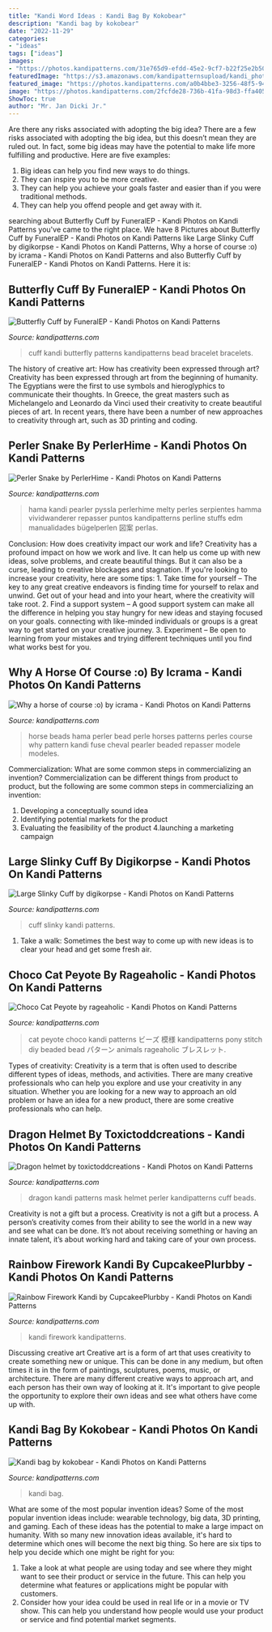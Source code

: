 ```yaml
---
title: "Kandi Word Ideas : Kandi Bag By Kokobear"
description: "Kandi bag by kokobear"
date: "2022-11-29"
categories:
- "ideas"
tags: ["ideas"]
images:
- "https://photos.kandipatterns.com/31e765d9-efdd-45e2-9cf7-b22f25e2b500/1939701_253754378135202_2048633936_n.resize_700x.jpg"
featuredImage: "https://s3.amazonaws.com/kandipatternsupload/kandi_photos/jun12/6102012111127018059.jpg"
featured_image: "https://photos.kandipatterns.com/a0b4bbe3-3256-48f5-9495-ddd48f532a31/IMG_20140218_103825.resize_700x.jpg"
image: "https://photos.kandipatterns.com/2fcfde28-736b-41fa-98d3-ffa40556ea6d/1001819_635940679800472_1402360999_n.resize_700x.jpg"
ShowToc: true
author: "Mr. Jan Dicki Jr."
---
```



Are there any risks associated with adopting the big idea?
There are a few risks associated with adopting the big idea, but this doesn’t mean they are ruled out. In fact, some big ideas may have the potential to make life more fulfilling and productive. Here are five examples: 
1. Big ideas can help you find new ways to do things.
2. They can inspire you to be more creative.
3. They can help you achieve your goals faster and easier than if you were traditional methods.
4. They can help you offend people and get away with it.

	

		
searching about Butterfly Cuff by FuneralEP - Kandi Photos on Kandi Patterns you've came to the right place. We have 8 Pictures about Butterfly Cuff by FuneralEP - Kandi Photos on Kandi Patterns like Large Slinky Cuff by digikorpse - Kandi Photos on Kandi Patterns, Why a horse of course :o) by icrama - Kandi Photos on Kandi Patterns and also Butterfly Cuff by FuneralEP - Kandi Photos on Kandi Patterns. Here it is:
		
    
## Butterfly Cuff By FuneralEP - Kandi Photos On Kandi Patterns

<img loading=lazy src="https://photos.kandipatterns.com/af0df494-b3c5-45c5-90a9-ea4fb17291d0/Photoon11914at1122PM2.resize_700x.jpg" onerror="this.onerror=null;this.src='https://tse1.mm.bing.net/th?id=OIP.LwmrQtBV-z8jH1Q7nw0iBwHaE7&amp;pid=15.1';" alt="Butterfly Cuff by FuneralEP - Kandi Photos on Kandi Patterns">

_Source: kandipatterns.com_

>cuff kandi butterfly patterns kandipatterns bead bracelet bracelets. 

	

The history of creative art: How has creativity been expressed through art?
Creativity has been expressed through art from the beginning of humanity. The Egyptians were the first to use symbols and hieroglyphics to communicate their thoughts. In Greece, the great masters such as Michelangelo and Leonardo da Vinci used their creativity to create beautiful pieces of art. In recent years, there have been a number of new approaches to creativity through art, such as 3D printing and coding.

    
## Perler Snake By PerlerHime - Kandi Photos On Kandi Patterns

<img loading=lazy src="https://s3.amazonaws.com/kandipatternsupload/kandi_photos/aug13/820201350547528911.jpg" onerror="this.onerror=null;this.src='https://tse2.mm.bing.net/th?id=OIP.UNqldqv8IN2lG_fZfA3vxQHaFj&amp;pid=15.1';" alt="Perler Snake by PerlerHime - Kandi Photos on Kandi Patterns">

_Source: kandipatterns.com_

>hama kandi pearler pyssla perlerhime melty perles serpientes hamma vividwanderer repasser puntos kandipatterns perline stuffs edm manualidades bügelperlen 図案 perlas. 

	

Conclusion: How does creativity impact our work and life?
Creativity has a profound impact on how we work and live. It can help us come up with new ideas, solve problems, and create beautiful things. But it can also be a curse, leading to creative blockages and stagnation. If you're looking to increase your creativity, here are some tips: 1. Take time for yourself – The key to any great creative endeavors is finding time for yourself to relax and unwind. Get out of your head and into your heart, where the creativity will take root. 2. Find a support system – A good support system can make all the difference in helping you stay hungry for new ideas and staying focused on your goals. connecting with like-minded individuals or groups is a great way to get started on your creative journey. 3. Experiment – Be open to learning from your mistakes and trying different techniques until you find what works best for you.

    
## Why A Horse Of Course :o) By Icrama - Kandi Photos On Kandi Patterns

<img loading=lazy src="https://s3.amazonaws.com/kandipatternsupload/kandi_photos/aug13/822201360623438897.jpg" onerror="this.onerror=null;this.src='https://tse2.mm.bing.net/th?id=OIP.o7k3oB5fqs9z8TVMXmRCmQHaJ6&amp;pid=15.1';" alt="Why a horse of course :o) by icrama - Kandi Photos on Kandi Patterns">

_Source: kandipatterns.com_

>horse beads hama perler bead perle horses patterns perles course why pattern kandi fuse cheval pearler beaded repasser modele modeles. 

	

Commercialization: What are some common steps in commercializing an invention?
Commercialization can be different things from product to product, but the following are some common steps in commercializing an invention:
1. Developing a conceptually sound idea 
2. Identifying potential markets for the product 
3. Evaluating the feasibility of the product 
4.launching a marketing campaign 

    
## Large Slinky Cuff By Digikorpse - Kandi Photos On Kandi Patterns

<img loading=lazy src="https://photos.kandipatterns.com/31e765d9-efdd-45e2-9cf7-b22f25e2b500/1939701_253754378135202_2048633936_n.resize_700x.jpg" onerror="this.onerror=null;this.src='https://tse4.mm.bing.net/th?id=OIP.hJ2wXI7tCicO2CS1uGQaMwHaJ3&amp;pid=15.1';" alt="Large Slinky Cuff by digikorpse - Kandi Photos on Kandi Patterns">

_Source: kandipatterns.com_

>cuff slinky kandi patterns. 

	

1. Take a walk: Sometimes the best way to come up with new ideas is to clear your head and get some fresh air.

    
## Choco Cat Peyote By Rageaholic - Kandi Photos On Kandi Patterns

<img loading=lazy src="https://photos.kandipatterns.com/2fcfde28-736b-41fa-98d3-ffa40556ea6d/1001819_635940679800472_1402360999_n.resize_700x.jpg" onerror="this.onerror=null;this.src='https://tse2.mm.bing.net/th?id=OIP.aBim8zQL-mjyChxl26IpngHaJ3&amp;pid=15.1';" alt="Choco Cat Peyote by rageaholic - Kandi Photos on Kandi Patterns">

_Source: kandipatterns.com_

>cat peyote choco kandi patterns ビーズ 模様 kandipatterns pony stitch diy beaded bead パターン animals rageaholic ブレスレット. 

	

Types of creativity:
Creativity is a term that is often used to describe different types of ideas, methods, and activities. There are many creative professionals who can help you explore and use your creativity in any situation. Whether you are looking for a new way to approach an old problem or have an idea for a new product, there are some creative professionals who can help.

    
## Dragon Helmet By Toxictoddcreations - Kandi Photos On Kandi Patterns

<img loading=lazy src="https://photos.kandipatterns.com/a0b4bbe3-3256-48f5-9495-ddd48f532a31/IMG_20140218_103825.resize_700x.jpg" onerror="this.onerror=null;this.src='https://tse3.mm.bing.net/th?id=OIP.q9_ramKTven0yU2fPLt-nwHaHa&amp;pid=15.1';" alt="Dragon helmet by toxictoddcreations - Kandi Photos on Kandi Patterns">

_Source: kandipatterns.com_

>dragon kandi patterns mask helmet perler kandipatterns cuff beads. 

	

Creativity is not a gift but a process.
Creativity is not a gift but a process. A person’s creativity comes from their ability to see the world in a new way and see what can be done. It’s not about receiving something or having an innate talent, it’s about working hard and taking care of your own process.

    
## Rainbow Firework Kandi By CupcakeePlurbby - Kandi Photos On Kandi Patterns

<img loading=lazy src="https://s3.amazonaws.com/kandipatternsupload/kandi_photos/jun12/6102012111127018059.jpg" onerror="this.onerror=null;this.src='https://tse1.mm.bing.net/th?id=OIP.jjnKD-sBwjVNSt81bCzt7QHaJ6&amp;pid=15.1';" alt="Rainbow Firework Kandi by CupcakeePlurbby - Kandi Photos on Kandi Patterns">

_Source: kandipatterns.com_

>kandi firework kandipatterns. 

	

Discussing creative art
Creative art is a form of art that uses creativity to create something new or unique. This can be done in any medium, but often times it is in the form of paintings, sculptures, poems, music, or architecture. There are many different creative ways to approach art, and each person has their own way of looking at it. It's important to give people the opportunity to explore their own ideas and see what others have come up with.

    
## Kandi Bag By Kokobear - Kandi Photos On Kandi Patterns

<img loading=lazy src="https://s3.amazonaws.com/kandipatternsupload/kandi_photos/may13/5202013808315115059.jpg" onerror="this.onerror=null;this.src='https://tse3.mm.bing.net/th?id=OIP.meyx8u6z6dkOeN6RZqt3CQHaJ4&amp;pid=15.1';" alt="Kandi bag by kokobear - Kandi Photos on Kandi Patterns">

_Source: kandipatterns.com_

>kandi bag. 

	

What are some of the most popular invention ideas?
Some of the most popular invention ideas include: wearable technology, big data, 3D printing, and gaming. Each of these ideas has the potential to make a large impact on humanity. With so many new innovation ideas available, it's hard to determine which ones will become the next big thing. So here are six tips to help you decide which one might be right for you: 
1) Take a look at what people are using today and see where they might want to see their product or service in the future. This can help you determine what features or applications might be popular with customers. 
2) Consider how your idea could be used in real life or in a movie or TV show. This can help you understand how people would use your product or service and find potential market segments.

